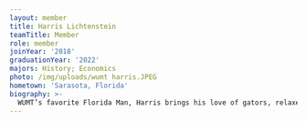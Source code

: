 ```yaml
---
layout: member
title: Harris Lichtenstein
teamTitle: Member
role: member
joinYear: '2018'
graduationYear: '2022'
majors: History; Economics
photo: /img/uploads/wumt harris.JPEG
hometown: 'Sarasota, Florida'
biography: >-
  WUMT’s favorite Florida Man, Harris brings his love of gators, relaxed clothing standards, and utter cluelessness about the Midwest to every team function. He absolutely loves public speaking and this team, and he could not ask for a better group of people to devote his time to!
---
```


